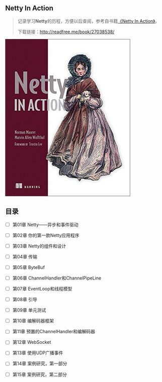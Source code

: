 ## Netty In Action

> 记录学习**Netty**的历程，方便以后查阅，参考自书籍[《Netty In Action》](https://book.douban.com/subject/27038538/)。
>
> 下载链接：<http://readfree.me/book/27038538/> 

![img](assets/s28361212.jpg) 

## 目录

- [ ] 第01章 Netty——异步和事件驱动
- [ ] 第02章 你的第一款Netty应用程序
- [ ] 第03章 Netty的组件和设计
- [ ] 第04章 传输
- [ ] 第05章 ByteBuf
- [ ] 第06章 ChannelHandler和ChannelPipeLine
- [ ] 第07章 EventLoop和线程模型
- [ ] 第08章 引导
- [ ] 第09章 单元测试
- [ ] 第10章 编解码器框架
- [ ] 第11章 预置的ChannelHandler和编解码器
- [ ] 第12章 WebSocket
- [ ] 第13章 使用UDP广播事件
- [ ] 第14章 案例研究，第一部分
- [ ] 第15章 案例研究，第二部分

